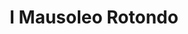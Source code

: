 ---
title: I Mausoleo Rotondo

mediaPath: /videos/mr_14_cinec-1080p.mp4
mediaPosition:  [296104.168593022,4633896.786586147,128.83772192321757]
mediaRotation:  [0.6815823519865026,0.15869795407482004,0.1619886920396174,0.6957155456681328]
mediaScale: 1
cameraFOV: 36

cameraPosition:  [296105.7584773475,4633893.557528967,128.91159721241527]
cameraTarget:  [296104.25815488066,4633896.604685893,128.84188348900108]

animationEntry: 2000
---